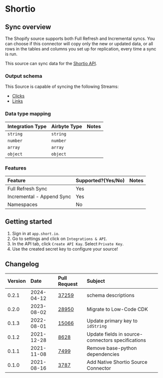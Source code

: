 # Shortio

## Sync overview

The Shopify source supports both Full Refresh and Incremental syncs. You can choose if this connector will copy only the new or updated data, or all rows in the tables and columns you set up for replication, every time a sync is run.

This source can sync data for the [Shortio API](https://developers.short.io/reference).

### Output schema

This Source is capable of syncing the following Streams:

* [Clicks](https://developers.short.io/reference#getdomaindomainidlink_clicks)
* [Links](https://developers.short.io/reference#apilinksget)

### Data type mapping

| Integration Type | Airbyte Type | Notes |
| :--- | :--- | :--- |
| `string` | `string` |  |
| `number` | `number` |  |
| `array` | `array` |  |
| `object` | `object` |  |

### Features

| Feature | Supported?\(Yes/No\) | Notes |
| :--- | :--- | :--- |
| Full Refresh Sync | Yes |  |
| Incremental - Append Sync | Yes |  |
| Namespaces | No |  |

## Getting started

1. Sign in at `app.short.io`.
2. Go to settings and click on `Integrations & API`.
3. In the API tab, click `Create API Kay`. Select `Private Key`.
4. Use the created secret key to configure your source!

## Changelog

| Version | Date       | Pull Request                                             | Subject                                                            |
| :------ | :--------- | :------------------------------------------------------- | :----------------------------------------------------------------- |
| 0.2.1 | 2024-04-12 | [37259](https://github.com/airbytehq/airbyte/pull/37259) | schema descriptions |
|  0.2.0  | 2023-08-02 | [28950](https://github.com/airbytehq/airbyte/pull/28950) | Migrate to Low-Code CDK                                            |
|  0.1.3  | 2022-08-01 | [15066](https://github.com/airbytehq/airbyte/pull/15066) | Update primary key to `idString`                                   |
|  0.1.2  | 2021-12-28 | [8628](https://github.com/airbytehq/airbyte/pull/8628)   | Update fields in source-connectors specifications                  |
|  0.1.1  | 2021-11-08 | [7499](https://github.com/airbytehq/airbyte/pull/7499)   | Remove base-python dependencies                                    |
|  0.1.0  | 2021-08-16 | [3787](https://github.com/airbytehq/airbyte/pull/5418)   | Add Native Shortio Source Connector                                |

